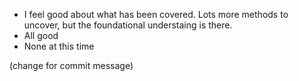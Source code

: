 - I feel good about what has been covered.  Lots more methods to uncover, but the foundational understaing is there.
- All good
- None at this time

(change for commit message)
